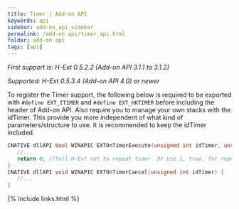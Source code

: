 ```yaml
---
title: Timer | Add-on API
keywords: api
sidebar: add-on_api_sidebar
permalink: /add-on api/timer_api.html
folder: add-on api
tags: [api]
---
```


*First support is: H-Ext 0.5.2.2 (Add-on API 3.1.1 to 3.1.2)*

*Supported: H-Ext 0.5.3.4 (Add-on API 4.0) or newer*

To register the Timer support, the following below is required to be exported with `#define EXT_ITIMER` and `#define EXT_HKTIMER` before including the header of Add-on API. Also require you to manage your own stacks with the idTimer. This provide you more independent of what kind of parameters/structure to use. It is recommended to keep the idTimer included.

```c
CNATIVE dllAPI bool WINAPIC EXTOnTimerExecute(unsigned int idTimer, unsigned int counter) {
   //...
   return 0; //Tell H-Ext not to repeat timer. Or use 1, true, for repeat request.
}
CNATIVE dllAPI void WINAPIC EXTOnTimerCancel(unsigned int idTimer) {
   //...
}
```

{% include links.html %}
